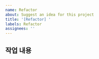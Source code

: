 ```yaml
---
name: Refactor
about: Suggest an idea for this project
title: '[Refactor] '
labels: Refactor
assignees: ''
---
```


## 작업 내용
